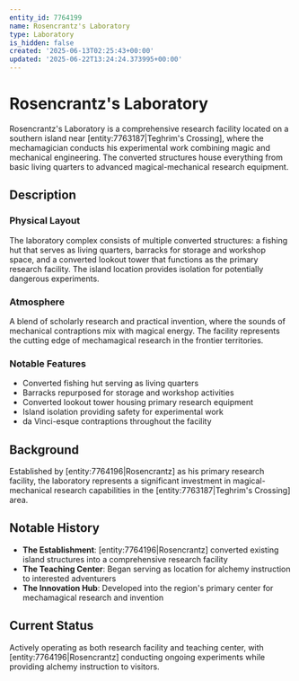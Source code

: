```yaml
---
entity_id: 7764199
name: Rosencrantz's Laboratory
type: Laboratory
is_hidden: false
created: '2025-06-13T02:25:43+00:00'
updated: '2025-06-22T13:24:24.373995+00:00'
---
```

# Rosencrantz's Laboratory

Rosencrantz's Laboratory is a comprehensive research facility located on a southern island near [entity:7763187|Teghrim's Crossing], where the mechamagician conducts his experimental work combining magic and mechanical engineering. The converted structures house everything from basic living quarters to advanced magical-mechanical research equipment.

## Description

### Physical Layout

The laboratory complex consists of multiple converted structures: a fishing hut that serves as living quarters, barracks for storage and workshop space, and a converted lookout tower that functions as the primary research facility. The island location provides isolation for potentially dangerous experiments.

### Atmosphere

A blend of scholarly research and practical invention, where the sounds of mechanical contraptions mix with magical energy. The facility represents the cutting edge of mechamagical research in the frontier territories.

### Notable Features

- Converted fishing hut serving as living quarters
- Barracks repurposed for storage and workshop activities
- Converted lookout tower housing primary research equipment
- Island isolation providing safety for experimental work
- da Vinci-esque contraptions throughout the facility

## Background

Established by [entity:7764196|Rosencrantz] as his primary research facility, the laboratory represents a significant investment in magical-mechanical research capabilities in the [entity:7763187|Teghrim's Crossing] area.

## Notable History

- **The Establishment**: [entity:7764196|Rosencrantz] converted existing island structures into a comprehensive research facility
- **The Teaching Center**: Began serving as location for alchemy instruction to interested adventurers
- **The Innovation Hub**: Developed into the region's primary center for mechamagical research and invention

## Current Status

Actively operating as both research facility and teaching center, with [entity:7764196|Rosencrantz] conducting ongoing experiments while providing alchemy instruction to visitors.